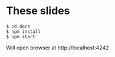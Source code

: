 <!-- .slide: class="center with-code" -->

# These slides

```
$ cd docs
$ npm install
$ npm start
```

Will open browser at http://localhost:4242
